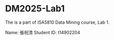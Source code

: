 # DM2025-Lab1

The is a part of ISA5810 Data Mining course, Lab 1.

Name: 張祝清
Student ID: t14902204
